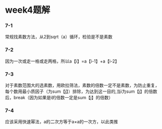 # week4题解

### 7-1

常规找素数方法，从2到sqrt（a）循环，检验是不是素数

### 7-2

因为一次或走一格或走两格，所以a【i】=a【i-1】+a【i-2】

### 7-3

对于素数范围大的选素数，用欧拉筛法，素数的倍数一定不是素数，为防止重复，每个数用最小质因子（为sum【j】）排除，为达到这一目的,当i为sum【j】的倍数后，break（因为如果是i的倍数一定是sum【j】的倍数）

### 7-4

应该采用快速幂法，a的二次方等于a×a的一次方，以此类推

